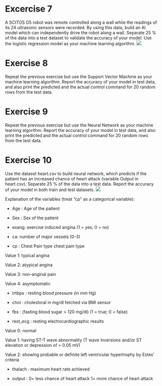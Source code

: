 # Excercise 7 

A SCITOS G5 robot was remote controlled along a wall while the readings of its 24 ultrasonic sensors were recorded. By using this data, build an AI model which can independently drive the robot along a wall. Separate 25 % of the data into a test dataset to validate the accuracy of your model. Use the logistic regression model as your machine learning algorithm.
![](ex7)

# Exercise 8 

Repeat the previous exercise but use the Support Vector Machine as your machine learning algorithm. Report the accuracy of your model in test data, and also print the predicted and the actual control command for 20 random rows from the test data.

# Exercise 9 

Repeat the previous exercise but use the Neural Network as your machine learning algorithm. Report the accuracy of your model in test data, and also print the predicted and the actual control command for 20 random rows from the test data.

# Exercise 10

Use the dataset heart.csv to build neural network, which predicts if the patient has an increased chance of heart attack (variable Output in heart.csv). Separate 25 % of the data into a test data. Report the accuracy of your model in both train and test datasets.
![](ex10)

Explanation of the variables (treat “cp” as a categorical variable):

* Age : Age of the patient

* Sex : Sex of the patient

* exang: exercise induced angina (1 = yes; 0 = no)

* ca: number of major vessels (0-3)

* cp : Chest Pain type chest pain type

Value 1: typical angina

Value 2: atypical angina

Value 3: non-anginal pain

Value 4: asymptomatic

* trtbps : resting blood pressure (in mm Hg)

* chol : cholestoral in mg/dl fetched via BMI sensor

* fbs : (fasting blood sugar > 120 mg/dl) (1 = true; 0 = false)

* rest_ecg : resting electrocardiographic results

Value 0: normal

Value 1: having ST-T wave abnormality (T wave inversions and/or ST elevation or depression of > 0.05 mV)

Value 2: showing probable or definite left ventricular hypertrophy by Estes' criteria

* thalach : maximum heart rate achieved

* output : 0= less chance of heart attack 1= more chance of heart attack
